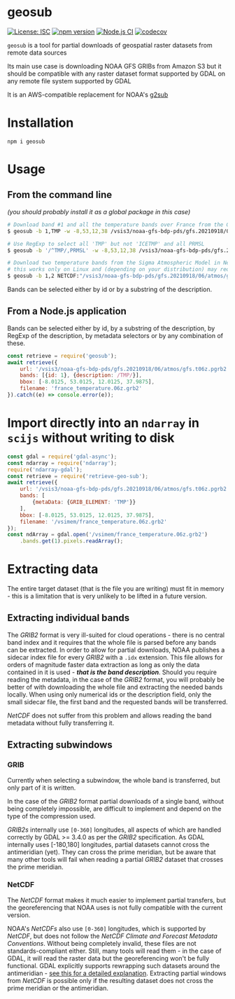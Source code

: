 # geosub

[![License: ISC](https://img.shields.io/github/license/mmomtchev/geosub)](https://github.com/mmomtchev/geosub/blob/master/LICENSE)
[![npm version](https://img.shields.io/npm/v/geosub)](https://www.npmjs.com/package/geosub)
[![Node.js CI](https://github.com/mmomtchev/geosub/actions/workflows/node.js.yml/badge.svg)](https://github.com/mmomtchev/geosub/actions/workflows/node.js.yml)
[![codecov](https://codecov.io/gh/mmomtchev/geosub/branch/master/graph/badge.svg?token=VAgvGRNjjc)](https://codecov.io/gh/mmomtchev/geosub)

`geosub` is a tool for partial downloads of geospatial raster datasets from remote data sources

Its main use case is downloading NOAA GFS GRIBs from Amazon S3 but it should be compatible with any raster dataset format supported by GDAL on any remote file system supported by GDAL

It is an AWS-compatible replacement for NOAA's [g2sub](https://nomads.ncep.noaa.gov/cgi-bin/filter_gfs_0p25.pl)

# Installation

```
npm i geosub
```

# Usage

## From the command line

*(you should probably install it as a global package in this case)*

```bash
# Download band #1 and all the temperature bands over France from the GFS GRIBs
$ geosub -b 1,TMP -w -8,53,12,38 /vsis3/noaa-gfs-bdp-pds/gfs.20210918/06/atmos/gfs.t06z.pgrb2.0p25.f010 france_temperature.06z.grb2

# Use RegExp to select all 'TMP' but not 'ICETMP' and all PRMSL
$ geosub -b '/^TMP/,PRMSL' -w -8,53,12,38 /vsis3/noaa-gfs-bdp-pds/gfs.20210918/06/atmos/gfs.t06z.pgrb2.0p25.f010 france_temperature.06z.grb2

# Download two temperature bands from the Sigma Atmospheric Model in NetCDF format
# this works only on Linux and (depending on your distribution) may require setting the sysctl vm.unprivileged_userfaultfd=1
$ geosub -b 1,2 NETCDF:"/vsis3/noaa-gfs-bdp-pds/gfs.20210918/06/atmos/gfs.t06z.atmf012.nc":tmp sigma_temperatures.nc
```

Bands can be selected either by id or by a substring of the description.

## From a Node.js application

Bands can be selected either by id, by a substring of the description, by RegExp of the description, by metadata selectors or by any combination of these.

```js
const retrieve = require('geosub');
await retrieve({
    url: '/vsis3/noaa-gfs-bdp-pds/gfs.20210918/06/atmos/gfs.t06z.pgrb2.0p25.f010',
    bands: [{id: 1}, {description: /TMP/}],
    bbox: [-8.0125, 53.0125, 12.0125, 37.9875],
    filename: 'france_temperature.06z.grb2'
}).catch((e) => console.error(e));
```

# Import directly into an `ndarray` in `scijs` without writing to disk

```js
const gdal = require('gdal-async');
const ndarray = require('ndarray');
require('ndarray-gdal');
const retrieve = require('retrieve-geo-sub');
await retrieve({
    url: '/vsis3/noaa-gfs-bdp-pds/gfs.20210918/06/atmos/gfs.t06z.pgrb2.0p25.f010',
    bands: [
        {metaData: {GRIB_ELEMENT: 'TMP'}}
    ],
    bbox: [-8.0125, 53.0125, 12.0125, 37.9875],
    filename: '/vsimem/france_temperature.06z.grb2'
});
const ndArray = gdal.open('/vsimem/france_temperature.06z.grb2')
    .bands.get(1).pixels.readArray();

```

# Extracting data


The entire target dataset (that is the file you are writing) must fit in memory - this is a limitation that is very unlikely to be lifted in a future version.

## Extracting individual bands

The *GRIB2* format is very ill-suited for cloud operations - there is no central band index and it requires that the whole file is parsed before any bands can be extracted. In order to allow for partial downloads, NOAA publishes a sidecar index file for every *GRIB2* with a `.idx` extension. This file allows for orders of magnitude faster data extraction as long as only the data contained in it is used - ***that is the band description***. Should you require reading the metadata, in the case of the *GRIB2* format, you will probably be better of with downloading the whole file and extracting the needed bands locally. When using only numerical ids or the description field, only the small sidecar file, the first band and the requested bands will be transferred.

*NetCDF* does not suffer from this problem and allows reading the band metadata without fully transferring it.

## Extracting subwindows

### GRIB

Currently when selecting a subwindow, the whole band is transferred, but only part of it is written.

In the case of the *GRIB2* format partial downloads of a single band, without being completely impossible, are difficult to implement and depend on the type of the compression used.

*GRIB2s* internally use `[0-360]` longitudes, all aspects of which are handled correctly by GDAL >= 3.4.0 as per the *GRIB2* specification. As GDAL internally uses [-180,180] longitudes, partial datasets cannot cross the antimeridian (yet). They can cross the prime meridian, but be aware that many other tools will fail when reading a partial *GRIB2* dataset that crosses the prime meridian.

### NetCDF

The *NetCDF* format makes it much easier to implement partial transfers, but the georeferencing that NOAA uses is not fully compatible with the current version.

NOAA's *NetCDFs* also use `[0-360]` longitudes, which is supported by *NetCDF*, but does not follow the *NetCDF Climate and Forecast Metadata Conventions*. Without being completely invalid, these files are not standards-compliant either. Still, many tools will read them - in the case of GDAL, it will read the raster data but the georeferencing won't be fully functional. GDAL explicitly supports rewrapping such datasets around the antimeridian - [see this for a detailed explanation](https://gis.stackexchange.com/questions/37790/reprojecting-raster-from-0-360-to-180-180-with-cutting-180-meridian-using-gdalw). Extracting partial windows from *NetCDF* is possible only if the resulting dataset does not cross the prime meridian or the antimeridian.
